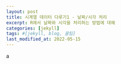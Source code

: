 ```yaml
---
layout: post
title: 시계열 데이터 다루기1 - 날짜/시각 처리
excerpt: R에서 날짜와 시각을 처리하는 방법에 대해
categories: [jekyll]
tags: #[jekyll, blog, 꿀팁]
last_modified_at: 2022-05-15
---
```

a